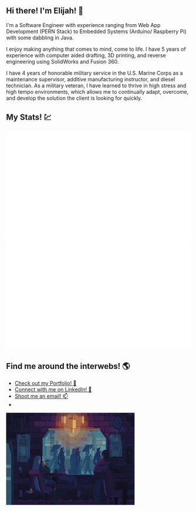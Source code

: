 ## Hi there! I'm Elijah! 👋
I'm a Software Engineer with experience ranging from Web App Development (PERN Stack) to Embedded Systems (Arduino/ Raspberry Pi) with some dabbling in Java.

I enjoy making anything that comes to mind, come to life. I have 5 years of experience with computer aided drafting, 3D printing, and reverse engineering using SolidWorks and Fusion 360.

I have 4 years of honorable military service in the U.S. Marine Corps as a maintenance supervisor, additive manufacturing instructor, and diesel technician. As a military veteran, I have learned to thrive in high stress and high tempo environments, which allows me to continually adapt, overcome, and develop the solution the client is looking for quickly.

## My Stats! :chart:
![](https://github.com/ElijahMPalmer/Github-Stats/blob/master/generated/languages.svg)
![](https://github.com/ElijahMPalmer/Github-Stats/blob/master/generated/overview.svg)
   
    
## Find me around the interwebs! :earth_americas:

* [Check out my Portfolio! :art:](https://elijah-palmer.herokuapp.com/)
* [Connect with me on LinkedIn! :link:](https://www.linkedin.com/in/elijah-palmer/)
* [Shoot me an email! :mailbox:](mailto:palmermelijah@gmail.com)
* 
<img src="giphy.webp" width="350" height="250">
